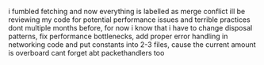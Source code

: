 i fumbled fetching and now everything is labelled as merge conflict
ill be reviewing my code for potential performance issues and terrible practices dont multiple months before,
for now i know that i have to change disposal patterns, fix performance bottlenecks, add proper error handling in networking code and put constants into 2-3 files, cause the current amount is overboard
cant forget abt packethandlers too
